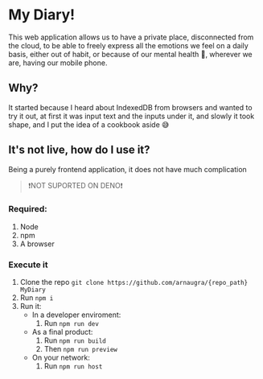 # My Diary!

This web application allows us to have a private place, disconnected from the cloud, to be able to freely express all the emotions we feel on a daily basis, either out of habit, or because of our mental health 🧠, wherever we are, having our mobile phone.

## Why?

It started because I heard about IndexedDB from browsers and wanted to try it out, at first it was input text and the inputs under it, and slowly it took shape, and I put the idea of ​​a cookbook aside 😅

## It's not live, how do I use it?

Being a purely frontend application, it does not have much complication

> ❗NOT SUPORTED ON DENO❗

### Required:

1. Node
2. npm
3. A browser  

### Execute it

1. Clone the repo `git clone https://github.com/arnaugra/{repo_path} MyDiary`
2. Run `npm i`
3. Run it:
    - In a developer enviroment:
        1. Run `npm run dev`
    - As a final product:
        1. Run `npm run build`
        2. Then `npm run preview`
    - On your network:
        1. Run `npm run host`